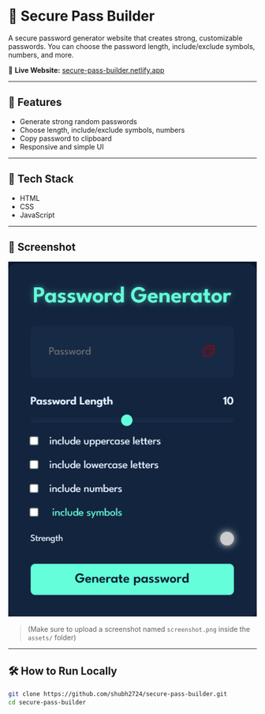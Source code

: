 # 🔐 Secure Pass Builder

A secure password generator website that creates strong, customizable passwords. You can choose the password length, include/exclude symbols, numbers, and more.

🔗 **Live Website:** [secure-pass-builder.netlify.app](https://secure-pass-builder.netlify.app/)

---

## 📌 Features

- Generate strong random passwords
- Choose length, include/exclude symbols, numbers
- Copy password to clipboard
- Responsive and simple UI

---

## 🚀 Tech Stack

- HTML
- CSS
- JavaScript

---

## 📸 Screenshot

![App Screenshot](assets/screenshot.png)

> (Make sure to upload a screenshot named `screenshot.png` inside the `assets/` folder)

---

## 🛠️ How to Run Locally

```bash
git clone https://github.com/shubh2724/secure-pass-builder.git
cd secure-pass-builder
